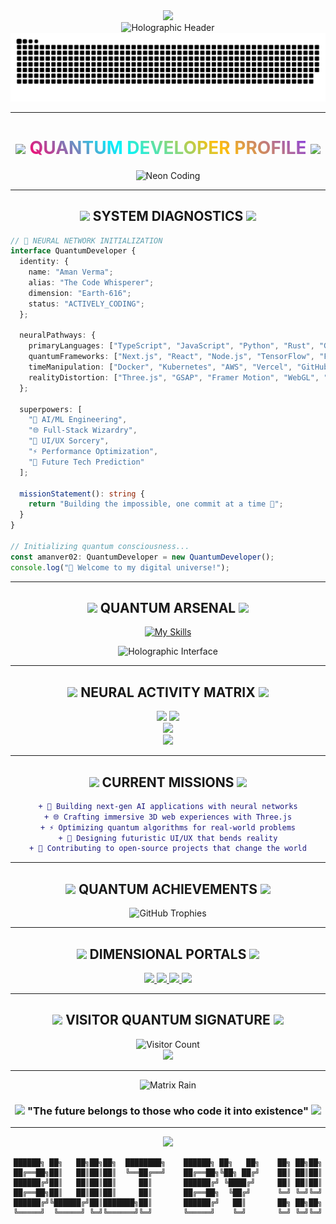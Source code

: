 <!-- 🚀 MIND-BLOWING FUTURISTIC PROFILE - PREPARE TO BE AMAZED 🚀 -->

<div align="center">
  <img src="https://capsule-render.vercel.app/api?type=waving&color=timeGradient&text=Welcome%20To%20The%20Matrix&animation=twinkling&fontSize=35&fontAlignY=25&desc=Prepare%20for%20a%20mind-bending%20experience&descAlignY=51&descSize=13&height=120"/>
</div>

<div align="center">
  <img src="https://readme-typing-svg.herokuapp.com?font=Orbitron&size=45&pause=1000&color=00FFFF&center=true&vCenter=true&multiline=true&repeat=true&width=1000&height=100&lines=%F0%9F%92%80+INITIALIZING+NEURAL+NETWORK...;%F0%9F%A4%96+LOADING+FUTURISTIC+CODER;%E2%9A%A1+AMAN+VERMA+%7C+DIGITAL+ARCHITECT;%F0%9F%8C%8C+CRAFTING+TOMORROW'S+CODE+TODAY" alt="Holographic Header"/>
</div>

<div align="center">
  <picture>
    <source media="(prefers-color-scheme: dark)" srcset="https://raw.githubusercontent.com/platane/platane/output/github-contribution-grid-snake-dark.svg">
    <source media="(prefers-color-scheme: light)" srcset="https://raw.githubusercontent.com/platane/platane/output/github-contribution-grid-snake.svg">
    <img alt="github contribution grid snake animation" src="https://raw.githubusercontent.com/platane/platane/output/github-contribution-grid-snake.svg">
  </picture>
</div>

---

<h1 align="center">
  <img src="https://media.giphy.com/media/hvRJCLFzcasrR4ia7z/giphy.gif" width="30px"/> 
  <span style="background: linear-gradient(45deg, #ff006e, #00f5ff, #ffbe0b, #8338ec); -webkit-background-clip: text; -webkit-text-fill-color: transparent;">
    QUANTUM DEVELOPER PROFILE
  </span>
  <img src="https://media.giphy.com/media/hvRJCLFzcasrR4ia7z/giphy.gif" width="30px"/>
</h1>

<div align="center">
  <img src="https://github.com/Anmol-Baranwal/Cool-GIFs-For-GitHub/assets/74038190/d48893bd-0757-481c-8d7e-ba3e163feae7" width="600px" alt="Neon Coding"/>
</div>

---

<div align="center">
  <h2>
    <img src="https://github.com/Anmol-Baranwal/Cool-GIFs-For-GitHub/assets/74038190/1a797f46-efe4-41e6-9e75-5303e1bbcbfa" width="40px"/>
    SYSTEM DIAGNOSTICS
    <img src="https://github.com/Anmol-Baranwal/Cool-GIFs-For-GitHub/assets/74038190/1a797f46-efe4-41e6-9e75-5303e1bbcbfa" width="40px"/>
  </h2>
</div>

```typescript
// 🔮 NEURAL NETWORK INITIALIZATION
interface QuantumDeveloper {
  identity: {
    name: "Aman Verma";
    alias: "The Code Whisperer";
    dimension: "Earth-616";
    status: "ACTIVELY_CODING";
  };
  
  neuralPathways: {
    primaryLanguages: ["TypeScript", "JavaScript", "Python", "Rust", "Go"];
    quantumFrameworks: ["Next.js", "React", "Node.js", "TensorFlow", "FastAPI"];
    timeManipulation: ["Docker", "Kubernetes", "AWS", "Vercel", "GitHub Actions"];
    realityDistortion: ["Three.js", "GSAP", "Framer Motion", "WebGL", "Canvas API"];
  };
  
  superpowers: [
    "🧠 AI/ML Engineering",
    "🌐 Full-Stack Wizardry", 
    "🎨 UI/UX Sorcery",
    "⚡ Performance Optimization",
    "🔮 Future Tech Prediction"
  ];
  
  missionStatement(): string {
    return "Building the impossible, one commit at a time 🚀";
  }
}

// Initializing quantum consciousness...
const amanver02: QuantumDeveloper = new QuantumDeveloper();
console.log("🌌 Welcome to my digital universe!");
```

---

<div align="center">
  <h2>
    <img src="https://github.com/Anmol-Baranwal/Cool-GIFs-For-GitHub/assets/74038190/3b4607a1-1cc6-41f1-926f-892ae880e7a5" width="40px"/>
    QUANTUM ARSENAL
    <img src="https://github.com/Anmol-Baranwal/Cool-GIFs-For-GitHub/assets/74038190/3b4607a1-1cc6-41f1-926f-892ae880e7a5" width="40px"/>
  </h2>
</div>

<div align="center">

[![My Skills](https://skillicons.dev/icons?i=js,ts,py,rust,go,react,nextjs,nodejs,tensorflow,docker,kubernetes,aws,gcp,mongodb,postgres,redis,graphql,prisma,tailwind,threejs,figma,blender&perline=11&theme=dark)](https://skillicons.dev)

</div>

<div align="center">
  <img src="https://github.com/Anmol-Baranwal/Cool-GIFs-For-GitHub/assets/74038190/80728820-e06b-4f96-9c9e-9df46f0cc0a5" width="600px" alt="Holographic Interface"/>
</div>

---

<div align="center">
  <h2>
    <img src="https://github.com/Anmol-Baranwal/Cool-GIFs-For-GitHub/assets/74038190/29fd6286-4e7b-4d6c-818f-c4765d5e39a9" width="40px"/>
    NEURAL ACTIVITY MATRIX
    <img src="https://github.com/Anmol-Baranwal/Cool-GIFs-For-GitHub/assets/74038190/29fd6286-4e7b-4d6c-818f-c4765d5e39a9" width="40px"/>
  </h2>
</div>

<div align="center">
  <img width="49%" src="https://github-readme-stats.vercel.app/api?username=amanver02&show_icons=true&theme=tokyonight&hide_border=true&bg_color=0D1117&title_color=00FFFF&icon_color=FF00FF&text_color=FFFFFF&count_private=true&include_all_commits=true"/>
  <img width="49%" src="https://github-readme-streak-stats.herokuapp.com/?user=amanver02&theme=tokyonight&hide_border=true&background=0D1117&stroke=00FFFF&ring=FF00FF&fire=FFFF00&currStreakLabel=00FFFF&sideLabels=FFFFFF&currStreakNum=FFFFFF&sideNums=FFFFFF&dates=FFFFFF"/>
</div>

<div align="center">
  <img src="https://github-readme-activity-graph.vercel.app/graph?username=amanver02&custom_title=🌌%20QUANTUM%20CONTRIBUTION%20FLUX&bg_color=0D1117&color=00FFFF&line=FF00FF&point=FFFF00&area_color=FF00FF&area=true&hide_border=true&theme=tokyo-night" width="95%"/>
</div>

<div align="center">
  <img width="35%" src="https://github-readme-stats.vercel.app/api/top-langs/?username=amanver02&theme=tokyonight&hide_border=true&bg_color=0D1117&title_color=00FFFF&text_color=FFFFFF&layout=compact&langs_count=10"/>
</div>

---

<div align="center">
  <h2>
    <img src="https://github.com/Anmol-Baranwal/Cool-GIFs-For-GitHub/assets/74038190/7d484dc9-68a9-4ee6-a767-aea59035c12d" width="40px"/>
    CURRENT MISSIONS
    <img src="https://github.com/Anmol-Baranwal/Cool-GIFs-For-GitHub/assets/74038190/7d484dc9-68a9-4ee6-a767-aea59035c12d" width="40px"/>
  </h2>
</div>

<div align="center">

```diff
+ 🤖 Building next-gen AI applications with neural networks
+ 🌐 Crafting immersive 3D web experiences with Three.js
+ ⚡ Optimizing quantum algorithms for real-world problems
+ 🎨 Designing futuristic UI/UX that bends reality
+ 🔮 Contributing to open-source projects that change the world
```

</div>

---

<div align="center">
  <h2>
    <img src="https://github.com/Anmol-Baranwal/Cool-GIFs-For-GitHub/assets/74038190/f2d8ebc5-3242-4ee2-bd85-0083e0fcccb7" width="40px"/>
    QUANTUM ACHIEVEMENTS
    <img src="https://github.com/Anmol-Baranwal/Cool-GIFs-For-GitHub/assets/74038190/f2d8ebc5-3242-4ee2-bd85-0083e0fcccb7" width="40px"/>
  </h2>
</div>

<div align="center">
  <img src="https://github-profile-trophy.vercel.app/?username=amanver02&theme=radical&no-frame=true&no-bg=true&margin-w=4&row=1&column=7" alt="GitHub Trophies"/>
</div>

---

<div align="center">
  <h2>
    <img src="https://github.com/Anmol-Baranwal/Cool-GIFs-For-GitHub/assets/74038190/e35f50b4-52c0-4ddc-ab56-d96dcb4a4025" width="40px"/>
    DIMENSIONAL PORTALS
    <img src="https://github.com/Anmol-Baranwal/Cool-GIFs-For-GitHub/assets/74038190/e35f50b4-52c0-4ddc-ab56-d96dcb4a4025" width="40px"/>
  </h2>
</div>

<div align="center">
  <a href="mailto:amanver02@gmail.com">
    <img src="https://img.shields.io/badge/📧%20Neural%20Link-amanver02@gmail.com-FF0080?style=for-the-badge&logo=gmail&logoColor=white&labelColor=000000"/>
  </a>
  <a href="https://linkedin.com/in/amanver02">
    <img src="https://img.shields.io/badge/🔗%20Professional%20Matrix-LinkedIn-00FFFF?style=for-the-badge&logo=linkedin&logoColor=white&labelColor=000000"/>
  </a>
  <a href="https://twitter.com/amanver02">
    <img src="https://img.shields.io/badge/🐦%20Thought%20Stream-Twitter-FF00FF?style=for-the-badge&logo=twitter&logoColor=white&labelColor=000000"/>
  </a>
  <a href="https://amanverma.dev">
    <img src="https://img.shields.io/badge/🌌%20Digital%20Universe-Portfolio-FFFF00?style=for-the-badge&logo=firefox&logoColor=white&labelColor=000000"/>
  </a>
</div>

---

<div align="center">
  <h2>
    <img src="https://github.com/Anmol-Baranwal/Cool-GIFs-For-GitHub/assets/74038190/8b366b98-c468-4d0b-88c0-7b8c0e2cf6c1" width="40px"/>
    VISITOR QUANTUM SIGNATURE
    <img src="https://github.com/Anmol-Baranwal/Cool-GIFs-For-GitHub/assets/74038190/8b366b98-c468-4d0b-88c0-7b8c0e2cf6c1" width="40px"/>
  </h2>
</div>

<div align="center">
  <img src="https://profile-counter.glitch.me/amanver02/count.svg?" alt="Visitor Count"/>
  <br/>
  <img src="https://komarev.com/ghpvc/?username=amanver02&label=👁️%20NEURAL%20SCANS&color=blueviolet&style=for-the-badge"/>
</div>

---

<div align="center">
  <img src="https://github.com/Anmol-Baranwal/Cool-GIFs-For-GitHub/assets/74038190/5b7e7397-5ff7-4f8b-b2ab-03ec8dd1ba6b" width="300px" alt="Matrix Rain"/>
</div>

<div align="center">
  <h3>
    <img src="https://github.com/Anmol-Baranwal/Cool-GIFs-For-GitHub/assets/74038190/3fb2cdf6-8920-462e-87a4-95f376a5b46f" width="30px"/>
    "The future belongs to those who code it into existence"
    <img src="https://github.com/Anmol-Baranwal/Cool-GIFs-For-GitHub/assets/74038190/3fb2cdf6-8920-462e-87a4-95f376a5b46f" width="30px"/>
  </h3>
</div>

---

<div align="center">
  <img src="https://capsule-render.vercel.app/api?type=waving&color=timeGradient&text=Thanks%20for%20visiting%20my%20digital%20realm!&animation=twinkling&fontSize=25&fontAlignY=25&desc=May%20your%20code%20compile%20on%20the%20first%20try%20🚀&descAlignY=51&descSize=13&height=120&section=footer"/>
</div>

<!-- ASCII Art Footer -->
<div align="center">

```
██████╗ ██╗   ██╗██╗██╗  ████████╗    ██████╗ ██╗   ██╗    ██╗ ██╗██╗
██╔══██╗██║   ██║██║██║  ╚══██╔══╝    ██╔══██╗╚██╗ ██╔╝    ██║ ██║██║
██████╔╝██║   ██║██║██║     ██║       ██████╔╝ ╚████╔╝     ██║ ██║██║
██╔══██╗██║   ██║██║██║     ██║       ██╔══██╗  ╚██╔╝      ╚═╝ ╚═╝╚═╝
██████╔╝╚██████╔╝██║███████╗██║       ██████╔╝   ██║       ██╗ ██╗██╗
╚═════╝  ╚═════╝ ╚═╝╚══════╝╚═╝       ╚═════╝    ╚═╝       ╚═╝ ╚═╝╚═╝
```

</div>
